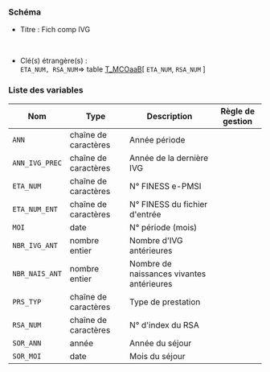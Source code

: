### Schéma


- Titre : Fich comp IVG
<br />



- Clé(s) étrangère(s) : <br />
`ETA_NUM, RSA_NUM`=> table [T_MCOaaB](/tables/T_MCOaaB)[ `ETA_NUM`, `RSA_NUM` ]<br />

 
### Liste des variables

Nom | Type | Description | Règle de gestion
-|-|-|-
`ANN`| chaîne de caractères |Année période||
`ANN_IVG_PREC`| chaîne de caractères |Année de la dernière IVG||
`ETA_NUM`| chaîne de caractères |N° FINESS e-PMSI||
`ETA_NUM_ENT`| chaîne de caractères |N° FINESS du fichier d'entrée||
`MOI`| date |N° période (mois)||
`NBR_IVG_ANT`| nombre entier |Nombre d'IVG antérieures||
`NBR_NAIS_ANT`| nombre entier |Nombre de naissances vivantes antérieures||
`PRS_TYP`| chaîne de caractères |Type de prestation||
`RSA_NUM`| chaîne de caractères |N° d'index du RSA||
`SOR_ANN`| année |Année du séjour||
`SOR_MOI`| date |Mois du séjour||
